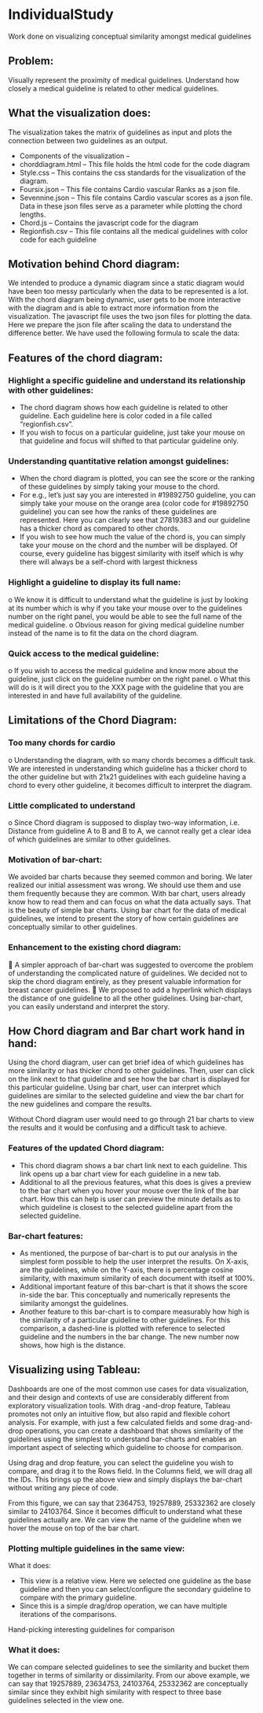# IndividualStudy
Work done on visualizing conceptual similarity amongst medical guidelines

## Problem:  
Visually represent the proximity of medical guidelines. Understand how closely a medical guideline is related to other medical guidelines.

## What the visualization does: 
The visualization takes the matrix of guidelines as input and plots the connection between two guidelines as an output.
<ul>
<li> Components of the visualization – 
<li> chorddiagram.html – This file holds the html code for the code diagram
<li> Style.css – This contains the css standards for the visualization of the diagram.
<li> Foursix.json – This file contains Cardio vascular Ranks as a json file.
<li> Sevennine.json – This file contains Cardio vascular scores as a json file.
		Data in these json files serve as a parameter while plotting the chord lengths.
<li> Chord.js – Contains the javascript code for the diagram
<li> Regionfish.csv – This file contains all the medical guidelines with color code for each guideline

</ul>

## Motivation behind Chord diagram:
We intended to produce a dynamic diagram since a static diagram would have been too messy particularly when the data to be represented is a lot. With the chord diagram being dynamic, user gets to be more interactive with the diagram and is able to extract more information from the visualization. The javascript file uses the two json files for plotting the data. Here we prepare the json file after scaling the data to understand the difference better. We have used the following formula to scale the data: 

## Features of the chord diagram:

### Highlight a specific guideline and understand its relationship with other guidelines:
<ul>
<li> The chord diagram shows how each guideline is related to other guideline. Each guideline here is color coded in a file called “regionfish.csv”.
<li> If you wish to focus on a particular guideline, just take your mouse on that guideline and focus will shifted to that particular guideline only.
</ul>

### Understanding quantitative relation amongst guidelines:
<ul>
<li> When the chord diagram is plotted, you can see the score or the ranking of these guidelines by simply taking your mouse to the chord.
<li> For e.g., let’s just say you are interested in #19892750 guideline, you can simply take your mouse on the orange area (color code for #19892750 guideline) you can see how the ranks of these guidelines are represented. Here you can clearly see that 27819383 and our guideline has a thicker chord as compared to other chords. 
<li> If you wish to see how much the value of the chord is, you can simply take your mouse on the chord and the number will be displayed. Of course, every guideline has biggest similarity with itself which is why there will always be a self-chord with largest thickness
</ul> 

### Highlight a guideline to display its full name:
o	We know it is difficult to understand what the guideline is just by looking at its number which is why if you take your mouse over to the guidelines number on the right panel, you would be able to see the full name of the medical guideline.
o	Obvious reason for giving medical guideline number instead of the name is to fit the data on the chord diagram.

### Quick access to the medical guideline:
o	If you wish to access the medical guideline and know more about the guideline, just click on the guideline number on the right panel.
o	What this will do is it will direct you to the XXX page with the guideline that you are interested in and have full availability of the guideline.


## Limitations of the Chord Diagram:
### Too many chords for cardio
o	Understanding the diagram, with so many chords becomes a difficult task. We are interested in understanding which guideline has a thicker chord to the other guideline but with 21x21 guidelines with each guideline having a chord to every other guideline, it becomes difficult to interpret the diagram.

### Little complicated to understand
o	Since Chord diagram is supposed to display two-way information, i.e. Distance from guideline A to B and B to A, we cannot really get a clear idea of which guidelines are similar to other guidelines.

### Motivation of bar-chart:
We avoided bar charts because they seemed common and boring. We later realized our initial assessment was wrong. We should use them and use them frequently because they are common. With bar chart, users already know how to read them and can focus on what the data actually says. That is the beauty of simple bar charts. Using bar chart for the data of medical guidelines, we intend to present the story of how certain guidelines are conceptually similar to other guidelines.

### Enhancement to the existing chord diagram: 

	A simpler approach of bar-chart was suggested to overcome the problem of understanding the complicated nature of guidelines. We decided not to skip the chord diagram entirely, as they present valuable information for breast cancer guidelines.
	We proposed to add a hyperlink which displays the distance of one guideline to all the other guidelines. Using bar-chart, you can easily understand and interpret the story.


## How Chord diagram and Bar chart work hand in hand:

Using the chord diagram, user can get brief idea of which guidelines has more similarity or has thicker chord to other guidelines. Then, user can click on the link next to that guideline and see how the bar chart is displayed for this particular guideline. Using bar chart, user can interpret which guidelines are similar to the selected guideline and view the bar chart for the new guidelines and compare the results.

Without Chord diagram user would need to go through 21 bar charts to view the results and it would be confusing and a difficult task to achieve.

### Features of the updated Chord diagram:
<ul>
<li> This chord diagram shows a bar chart link next to each guideline. This link opens up a bar chart view for each guideline in a new tab.


<li> Additional to all the previous features, what this does is gives a preview to the bar chart when you hover your mouse over the link of the bar chart. How this can help is user can preview the minute details as to which guideline is closest to the selected guideline apart from the selected guideline.

</ul>

### Bar-chart features:
<ul>
<li>As mentioned, the purpose of bar-chart is to put our analysis in the simplest form possible to help the user interpret the results. On X-axis, are the guidelines, while on the Y-axis, there is percentage cosine similarity, with maximum similarity of each document with itself at 100%.

<li>	Additional important feature of this bar-chart is that it shows the score in-side the bar. This conceptually and numerically represents the similarity amongst the guidelines.

<li>Another feature to this bar-chart is to compare measurably how high is the similarity of a particular guideline to other guidelines. For this comparison, a dashed-line is plotted with reference to selected guideline and the numbers in the bar change. The new number now shows, how high is the distance.
</ul>


## Visualizing using Tableau:

Dashboards are one of the most common use cases for data visualization, and their design and contexts of use are considerably different from exploratory visualization tools. With drag -and-drop feature, Tableau promotes not only an intuitive flow, but also rapid and flexible cohort analysis. For example, with just a few calculated fields and some drag-and-drop operations, you can create a dashboard that shows similarity of the guidelines using the simplest to understand bar-charts and enables an important aspect of selecting which guideline to choose for comparison.


Using drag and drop feature, you can select the guideline you wish to compare, and drag it to the Rows field. In the Columns field, we will drag all the IDs. This brings up the above view and simply displays the bar-chart without writing any piece of code.

From this figure, we can say that 2364753, 19257889, 25332362 are closely similar to 24103764.
Since it becomes difficult to understand what these guidelines actually are. We can view the name of the guideline when we hover the mouse on top of the bar chart.


### Plotting multiple guidelines in the same view:

What it does:
<ul>
<li> This view is a relative view. Here we selected one guideline as the base guideline and then you can select/configure the secondary guideline to compare with the primary guideline.

<li>Since this is a simple drag/drop operation, we can have multiple iterations of the comparisons.
</ul>

Hand-picking interesting guidelines for comparison


### What it does: 
We can compare selected guidelines to see the similarity and bucket them together in terms of similarity or dissimilarity.
From our above example, we can say that 19257889, 23634753, 24103764, 25332362 are conceptually similar since they exhibit high similarity with respect to three base guidelines selected in the view one.
